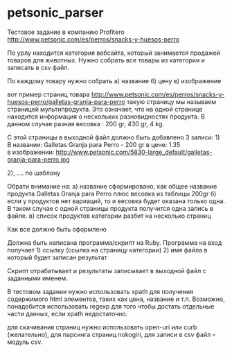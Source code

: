 # petsonic_parser
Тестовое задание в компанию Profitero
http://www.petsonic.com/es/perros/snacks-y-huesos-perro

По урлу находится категория вебсайта, который занимается продажей товаров для животных. 
Нужно собрать все товары из категории и записать в csv файл.

По каждому товару нужно собрать
а) название
б) цену
в) изображение

вот пример страниц товара
http://www.petsonic.com/es/perros/snacks-y-huesos-perro/galletas-granja-para-perro
такую страницу мы называем страницей мультипродукта. Это означает, что на одной странице находится информация о нескольких разновидностях продукта. В данном случае разная весовка : 200 gr, 430 gr, 4 kg.

С этой страницы в выходной файл должно быть добавлено 3 записи:
1)
В названии: Galletas Granja para Perro -  200 gr
в цене: 1.35	
в изображении: http://www.petsonic.com/5830-large_default/galletas-granja-para-perro.jpg

2), …. по шаблону

Обрати внимание на:
а) название сформировано, как общее название продукта Galletas Granja para Perro плюс весовка из таблицы 200gr
б) если у продуктов нет вариаций, то и весовка будет оказана только одна. В таком случае с одной страницы продукта получится одна запись в файле.
в) список продуктов категории разбит на несколько страниц




Как все должно быть оформлено

Должна быть написана программа/скрипт на Ruby. Программа на вход получает 1) ссылку (ссылка на страницу категории) 2) имя файла в который будет записан результат

Скрипт отрабатывает и результаты записывает в выходной файл с заданными именем.

В тестовом задании нужно использовать xpath для получения содержимого html элементов, таких как цена, название и т.п. Возможно, понадобится использовать regexp для того чтобы достать отдельные части данных, если xpath недостаточно.

для скачивания страниц нужно использовать open-uri или curb (желательно), для парсинга страниц nokogiri, для записи в csv файл – модуль csv.
